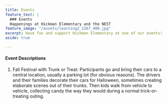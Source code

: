 ```yaml
---
title: Events
feature_text: |
  ### Events
  Happenings at Hickman Elementary and the NEST
feature_image: "/assets/learning2_1267_400.jpg"
excerpt: Have fun and support Hickman Elementary at one of our events!
aside: true

---
```

#### Event Descriptions

1. Fall Festival with Trunk or Treat: Participants go and bring their cars to a central location, usually a parking lot (for obvious reasons). The drivers and their families decorate their cars for Halloween, sometimes creating elaborate scenes out of their trunks. Then kids walk from vehicle to vehicle, collecting candy the way they would during a normal trick-or-treating outing.
